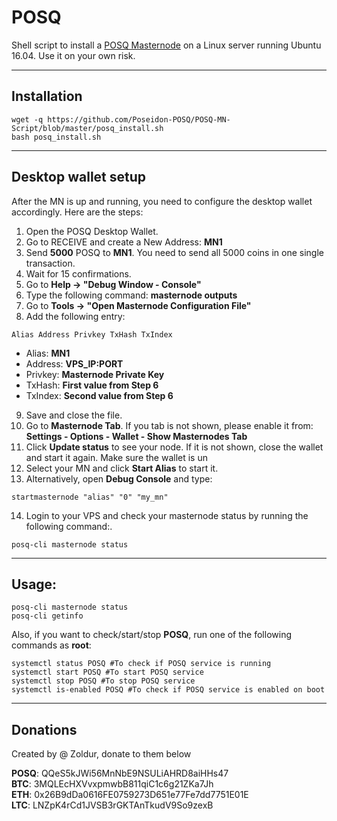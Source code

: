 # POSQ
Shell script to install a [POSQ Masternode](https://posq.io/) on a Linux server running Ubuntu 16.04. Use it on your own risk.
***

## Installation
```
wget -q https://github.com/Poseidon-POSQ/POSQ-MN-Script/blob/master/posq_install.sh
bash posq_install.sh
```
***

## Desktop wallet setup  

After the MN is up and running, you need to configure the desktop wallet accordingly. Here are the steps:  
1. Open the POSQ Desktop Wallet.  
2. Go to RECEIVE and create a New Address: **MN1**  
3. Send **5000** POSQ to **MN1**. You need to send all 5000 coins in one single transaction.
4. Wait for 15 confirmations.  
5. Go to **Help -> "Debug Window - Console"**  
6. Type the following command: **masternode outputs**  
7. Go to  **Tools -> "Open Masternode Configuration File"**
8. Add the following entry:
```
Alias Address Privkey TxHash TxIndex
```
* Alias: **MN1**
* Address: **VPS_IP:PORT**
* Privkey: **Masternode Private Key**
* TxHash: **First value from Step 6**
* TxIndex:  **Second value from Step 6**
9. Save and close the file.
10. Go to **Masternode Tab**. If you tab is not shown, please enable it from: **Settings - Options - Wallet - Show Masternodes Tab**
11. Click **Update status** to see your node. If it is not shown, close the wallet and start it again. Make sure the wallet is un
12. Select your MN and click **Start Alias** to start it.
13. Alternatively, open **Debug Console** and type:
```
startmasternode "alias" "0" "my_mn"
``` 
14. Login to your VPS and check your masternode status by running the following command:.
```
posq-cli masternode status
```
***

## Usage:
```
posq-cli masternode status  
posq-cli getinfo
```
Also, if you want to check/start/stop **POSQ**, run one of the following commands as **root**:
```
systemctl status POSQ #To check if POSQ service is running  
systemctl start POSQ #To start POSQ service  
systemctl stop POSQ #To stop POSQ service  
systemctl is-enabled POSQ #To check if POSQ service is enabled on boot  
```  
***

## Donations

Created by @ Zoldur, donate to them below 

**POSQ**: QQeS5kJWi56MnNbE9NSULiAHRD8aiHHs47  
**BTC**: 3MQLEcHXVvxpmwbB811qiC1c6g21ZKa7Jh  
**ETH**: 0x26B9dDa0616FE0759273D651e77Fe7dd7751E01E  
**LTC**: LNZpK4rCd1JVSB3rGKTAnTkudV9So9zexB  
